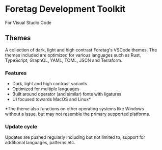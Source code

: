 
# Foretag Development Toolkit
For Visual Studio Code

## Themes

A collection of dark, light and high contrast Foretag's VSCode themes. The themes included are optimized for various languages such as Rust, TypeScript, GraphQL, YAML, TOML, JSON and Terraform.

### Features
- Dark, light and high contrast variants
- Optimized for multiple languages
- Built around operator (and similar) fonts with ligatures
- UI focused towards MacOS and Linux*


*The theme also functions on other operating systems like Windows without a issue, but may not resemble the primary supported platforms.

### Update cycle
Updates are pushed regularly including but not limited to, support for additional languages, patterns etc.
